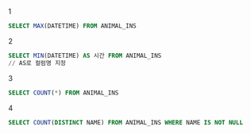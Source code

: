 1

```sql
SELECT MAX(DATETIME) FROM ANIMAL_INS
```



2

```sql
SELECT MIN(DATETIME) AS 시간 FROM ANIMAL_INS
// AS로 컬럼명 지정
```



3

```sql
SELECT COUNT(*) FROM ANIMAL_INS
```



4

```sql
SELECT COUNT(DISTINCT NAME) FROM ANIMAL_INS WHERE NAME IS NOT NULL
```


